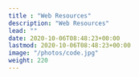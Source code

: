 ```yaml
---
title : "Web Resources"
description: "Web Resources"
lead: ""
date: 2020-10-06T08:48:23+00:00
lastmod: 2020-10-06T08:48:23+00:00
image: "/photos/code.jpg"
weight: 220
---
```

